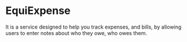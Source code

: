 # EquiExpense
It is a service designed to help you track expenses, and bills, by allowing users to enter notes about who they owe, who owes them.
